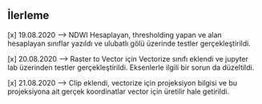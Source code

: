 ## İlerleme

[x] 19.08.2020 --> NDWI Hesaplayan, thresholding yapan ve alan hesaplayan sınıflar yazıldı ve ulubatlı gölü üzerinde testler gerçekleştirildi.

[x] 20.08.2020 --> Raster to Vector için Vectorize sınıfı eklendi ve jupyter lab üzerinden testler gerçekleştirildi. Eksenlerle ilgili bir sorun da düzeltildi.

[x] 21.08.2020 --> Clip eklendi, vectorize için projeksiyon bilgisi ve bu projeksiyona ait gerçek koordinatlar vector için üretilir hale getirildi.
